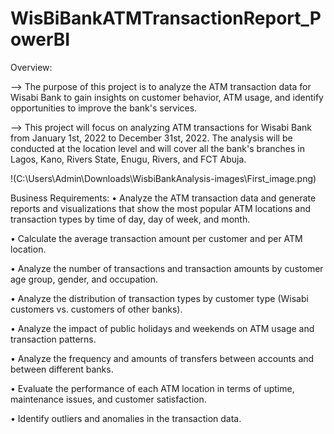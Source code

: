 # WisBiBankATMTransactionReport_PowerBI

Overview: 

--> The purpose of this project is to analyze the ATM transaction data for Wisabi Bank to gain insights on customer behavior, ATM usage, and identify opportunities to improve the bank's services.

--> This project will focus on analyzing ATM transactions for Wisabi Bank from January 1st, 2022 to December 31st, 2022. The analysis will be conducted at the location level and will cover all the bank's branches in Lagos, Kano, Rivers State, Enugu, Rivers, and FCT Abuja.

!(C:\Users\Admin\Downloads\WisbiBankAnalysis-images\First_image.png)

Business Requirements:
•	Analyze the ATM transaction data and generate reports and visualizations that show the most popular ATM locations and transaction types by time of day, day of week, and month.

•	Calculate the average transaction amount per customer and per ATM location.

•	Analyze the number of transactions and transaction amounts by customer age group, gender, and occupation.

•	Analyze the distribution of transaction types by customer type (Wisabi customers vs. customers of other banks).

•	Analyze the impact of public holidays and weekends on ATM usage and transaction patterns.

•	Analyze the frequency and amounts of transfers between accounts and between different banks.

•	Evaluate the performance of each ATM location in terms of uptime, maintenance issues, and customer satisfaction.

•	Identify outliers and anomalies in the transaction data.

